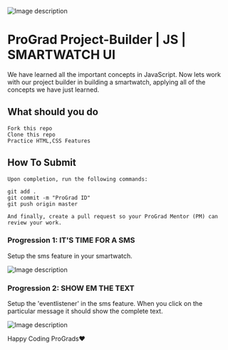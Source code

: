 ![Image description](https://i1.faceprep.in/ProGrad/prograd-logo.png)

# ProGrad Project-Builder | JS | SMARTWATCH UI

We have learned all the important concepts in JavaScript. Now lets work with our project builder in building a smartwatch, applying all of the concepts we have just learned.

## What should you do
```
Fork this repo
Clone this repo
Practice HTML,CSS Features
```

## How To Submit
```
Upon completion, run the following commands:

git add .
git commit -m "ProGrad ID"
git push origin master

And finally, create a pull request so your ProGrad Mentor (PM) can review your work.
```

### Progression 1: IT'S TIME FOR A SMS
Setup the sms feature in your smartwatch.

![Image description](https://i1.faceprep.in/ProGrad/sm-2.PNG)
### Progression 2: SHOW EM THE TEXT
Setup the 'eventlistener' in the sms feature. When you click on the particular message it should show the complete text.

![Image description](https://i1.faceprep.in/ProGrad/sm-3.PNG)


Happy Coding ProGrads❤️
